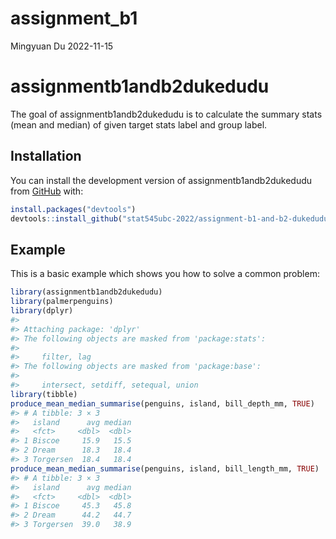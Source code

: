 assignment_b1
================
Mingyuan Du
2022-11-15

<!-- README.md is generated from README.Rmd. Please edit that file -->

# assignmentb1andb2dukedudu

<!-- badges: start -->
<!-- badges: end -->

The goal of assignmentb1andb2dukedudu is to calculate the summary stats
(mean and median) of given target stats label and group label.

## Installation

You can install the development version of assignmentb1andb2dukedudu
from [GitHub](https://github.com/) with:

``` r
install.packages("devtools")
devtools::install_github("stat545ubc-2022/assignment-b1-and-b2-dukedudu")
```

## Example

This is a basic example which shows you how to solve a common problem:

``` r
library(assignmentb1andb2dukedudu)
library(palmerpenguins)
library(dplyr)
#> 
#> Attaching package: 'dplyr'
#> The following objects are masked from 'package:stats':
#> 
#>     filter, lag
#> The following objects are masked from 'package:base':
#> 
#>     intersect, setdiff, setequal, union
library(tibble)
produce_mean_median_summarise(penguins, island, bill_depth_mm, TRUE)
#> # A tibble: 3 × 3
#>   island      avg median
#>   <fct>     <dbl>  <dbl>
#> 1 Biscoe     15.9   15.5
#> 2 Dream      18.3   18.4
#> 3 Torgersen  18.4   18.4
produce_mean_median_summarise(penguins, island, bill_length_mm, TRUE)
#> # A tibble: 3 × 3
#>   island      avg median
#>   <fct>     <dbl>  <dbl>
#> 1 Biscoe     45.3   45.8
#> 2 Dream      44.2   44.7
#> 3 Torgersen  39.0   38.9
```
